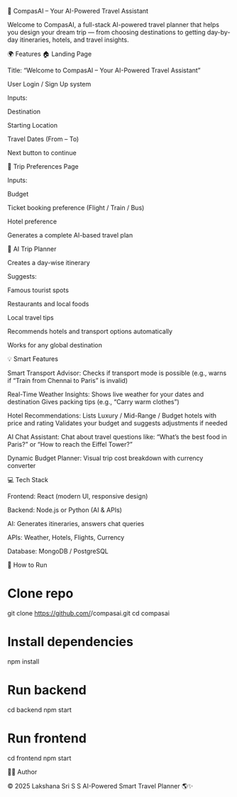 🧭 CompasAI – Your AI-Powered Travel Assistant

Welcome to CompasAI, a full-stack AI-powered travel planner that helps you design your dream trip — from choosing destinations to getting day-by-day itineraries, hotels, and travel insights.

🌍 Features
🏠 Landing Page

Title: “Welcome to CompasAI – Your AI-Powered Travel Assistant”

User Login / Sign Up system

Inputs:

Destination

Starting Location

Travel Dates (From – To)

Next button to continue



🧳 Trip Preferences Page

Inputs:

Budget

Ticket booking preference (Flight / Train / Bus)

Hotel preference

Generates a complete AI-based travel plan

🤖 AI Trip Planner

Creates a day-wise itinerary

Suggests:

Famous tourist spots

Restaurants and local foods

Local travel tips

Recommends hotels and transport options automatically

Works for any global destination

💡 Smart Features

Smart Transport Advisor:
Checks if transport mode is possible (e.g., warns if “Train from Chennai to Paris” is invalid)

Real-Time Weather Insights:
Shows live weather for your dates and destination
Gives packing tips (e.g., “Carry warm clothes”)

Hotel Recommendations:
Lists Luxury / Mid-Range / Budget hotels with price and rating
Validates your budget and suggests adjustments if needed

AI Chat Assistant:
Chat about travel questions like:
“What’s the best food in Paris?” or “How to reach the Eiffel Tower?”

Dynamic Budget Planner:
Visual trip cost breakdown with currency converter

💻 Tech Stack

Frontend: React (modern UI, responsive design)

Backend: Node.js or Python (AI & APIs)

AI: Generates itineraries, answers chat queries

APIs: Weather, Hotels, Flights, Currency

Database: MongoDB / PostgreSQL

🚀 How to Run
# Clone repo
git clone https://github.com/<username>/compasai.git
cd compasai

# Install dependencies
npm install

# Run backend
cd backend
npm start

# Run frontend
cd frontend
npm start

🧑‍💻 Author

© 2025 Lakshana Sri S S
AI-Powered Smart Travel Planner 🌎✨
